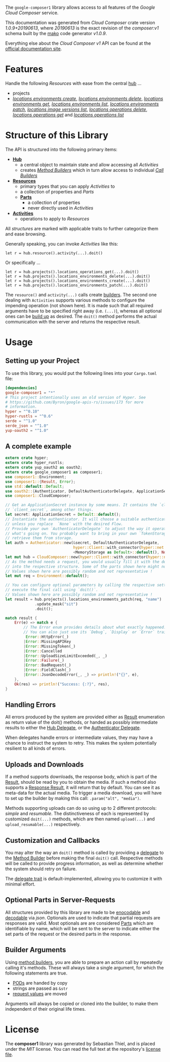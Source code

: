<!---
DO NOT EDIT !
This file was generated automatically from 'src/mako/api/README.md.mako'
DO NOT EDIT !
-->
The `google-composer1` library allows access to all features of the *Google Cloud Composer* service.

This documentation was generated from *Cloud Composer* crate version *1.0.9+20190613*, where *20190613* is the exact revision of the *composer:v1* schema built by the [mako](http://www.makotemplates.org/) code generator *v1.0.9*.

Everything else about the *Cloud Composer* *v1* API can be found at the
[official documentation site](https://cloud.google.com/composer/).
# Features

Handle the following *Resources* with ease from the central [hub](https://docs.rs/google-composer1/1.0.9+20190613/google_composer1/struct.CloudComposer.html) ... 

* projects
 * [*locations environments create*](https://docs.rs/google-composer1/1.0.9+20190613/google_composer1/struct.ProjectLocationEnvironmentCreateCall.html), [*locations environments delete*](https://docs.rs/google-composer1/1.0.9+20190613/google_composer1/struct.ProjectLocationEnvironmentDeleteCall.html), [*locations environments get*](https://docs.rs/google-composer1/1.0.9+20190613/google_composer1/struct.ProjectLocationEnvironmentGetCall.html), [*locations environments list*](https://docs.rs/google-composer1/1.0.9+20190613/google_composer1/struct.ProjectLocationEnvironmentListCall.html), [*locations environments patch*](https://docs.rs/google-composer1/1.0.9+20190613/google_composer1/struct.ProjectLocationEnvironmentPatchCall.html), [*locations image versions list*](https://docs.rs/google-composer1/1.0.9+20190613/google_composer1/struct.ProjectLocationImageVersionListCall.html), [*locations operations delete*](https://docs.rs/google-composer1/1.0.9+20190613/google_composer1/struct.ProjectLocationOperationDeleteCall.html), [*locations operations get*](https://docs.rs/google-composer1/1.0.9+20190613/google_composer1/struct.ProjectLocationOperationGetCall.html) and [*locations operations list*](https://docs.rs/google-composer1/1.0.9+20190613/google_composer1/struct.ProjectLocationOperationListCall.html)




# Structure of this Library

The API is structured into the following primary items:

* **[Hub](https://docs.rs/google-composer1/1.0.9+20190613/google_composer1/struct.CloudComposer.html)**
    * a central object to maintain state and allow accessing all *Activities*
    * creates [*Method Builders*](https://docs.rs/google-composer1/1.0.9+20190613/google_composer1/trait.MethodsBuilder.html) which in turn
      allow access to individual [*Call Builders*](https://docs.rs/google-composer1/1.0.9+20190613/google_composer1/trait.CallBuilder.html)
* **[Resources](https://docs.rs/google-composer1/1.0.9+20190613/google_composer1/trait.Resource.html)**
    * primary types that you can apply *Activities* to
    * a collection of properties and *Parts*
    * **[Parts](https://docs.rs/google-composer1/1.0.9+20190613/google_composer1/trait.Part.html)**
        * a collection of properties
        * never directly used in *Activities*
* **[Activities](https://docs.rs/google-composer1/1.0.9+20190613/google_composer1/trait.CallBuilder.html)**
    * operations to apply to *Resources*

All *structures* are marked with applicable traits to further categorize them and ease browsing.

Generally speaking, you can invoke *Activities* like this:

```Rust,ignore
let r = hub.resource().activity(...).doit()
```

Or specifically ...

```ignore
let r = hub.projects().locations_operations_get(...).doit()
let r = hub.projects().locations_environments_delete(...).doit()
let r = hub.projects().locations_environments_create(...).doit()
let r = hub.projects().locations_environments_patch(...).doit()
```

The `resource()` and `activity(...)` calls create [builders][builder-pattern]. The second one dealing with `Activities` 
supports various methods to configure the impending operation (not shown here). It is made such that all required arguments have to be 
specified right away (i.e. `(...)`), whereas all optional ones can be [build up][builder-pattern] as desired.
The `doit()` method performs the actual communication with the server and returns the respective result.

# Usage

## Setting up your Project

To use this library, you would put the following lines into your `Cargo.toml` file:

```toml
[dependencies]
google-composer1 = "*"
# This project intentionally uses an old version of Hyper. See
# https://github.com/Byron/google-apis-rs/issues/173 for more
# information.
hyper = "^0.10"
hyper-rustls = "^0.6"
serde = "^1.0"
serde_json = "^1.0"
yup-oauth2 = "^1.0"
```

## A complete example

```Rust
extern crate hyper;
extern crate hyper_rustls;
extern crate yup_oauth2 as oauth2;
extern crate google_composer1 as composer1;
use composer1::Environment;
use composer1::{Result, Error};
use std::default::Default;
use oauth2::{Authenticator, DefaultAuthenticatorDelegate, ApplicationSecret, MemoryStorage};
use composer1::CloudComposer;

// Get an ApplicationSecret instance by some means. It contains the `client_id` and 
// `client_secret`, among other things.
let secret: ApplicationSecret = Default::default();
// Instantiate the authenticator. It will choose a suitable authentication flow for you, 
// unless you replace  `None` with the desired Flow.
// Provide your own `AuthenticatorDelegate` to adjust the way it operates and get feedback about 
// what's going on. You probably want to bring in your own `TokenStorage` to persist tokens and
// retrieve them from storage.
let auth = Authenticator::new(&secret, DefaultAuthenticatorDelegate,
                              hyper::Client::with_connector(hyper::net::HttpsConnector::new(hyper_rustls::TlsClient::new())),
                              <MemoryStorage as Default>::default(), None);
let mut hub = CloudComposer::new(hyper::Client::with_connector(hyper::net::HttpsConnector::new(hyper_rustls::TlsClient::new())), auth);
// As the method needs a request, you would usually fill it with the desired information
// into the respective structure. Some of the parts shown here might not be applicable !
// Values shown here are possibly random and not representative !
let mut req = Environment::default();

// You can configure optional parameters by calling the respective setters at will, and
// execute the final call using `doit()`.
// Values shown here are possibly random and not representative !
let result = hub.projects().locations_environments_patch(req, "name")
             .update_mask("sit")
             .doit();

match result {
    Err(e) => match e {
        // The Error enum provides details about what exactly happened.
        // You can also just use its `Debug`, `Display` or `Error` traits
         Error::HttpError(_)
        |Error::MissingAPIKey
        |Error::MissingToken(_)
        |Error::Cancelled
        |Error::UploadSizeLimitExceeded(_, _)
        |Error::Failure(_)
        |Error::BadRequest(_)
        |Error::FieldClash(_)
        |Error::JsonDecodeError(_, _) => println!("{}", e),
    },
    Ok(res) => println!("Success: {:?}", res),
}

```
## Handling Errors

All errors produced by the system are provided either as [Result](https://docs.rs/google-composer1/1.0.9+20190613/google_composer1/enum.Result.html) enumeration as return value of 
the doit() methods, or handed as possibly intermediate results to either the 
[Hub Delegate](https://docs.rs/google-composer1/1.0.9+20190613/google_composer1/trait.Delegate.html), or the [Authenticator Delegate](https://docs.rs/yup-oauth2/*/yup_oauth2/trait.AuthenticatorDelegate.html).

When delegates handle errors or intermediate values, they may have a chance to instruct the system to retry. This 
makes the system potentially resilient to all kinds of errors.

## Uploads and Downloads
If a method supports downloads, the response body, which is part of the [Result](https://docs.rs/google-composer1/1.0.9+20190613/google_composer1/enum.Result.html), should be
read by you to obtain the media.
If such a method also supports a [Response Result](https://docs.rs/google-composer1/1.0.9+20190613/google_composer1/trait.ResponseResult.html), it will return that by default.
You can see it as meta-data for the actual media. To trigger a media download, you will have to set up the builder by making
this call: `.param("alt", "media")`.

Methods supporting uploads can do so using up to 2 different protocols: 
*simple* and *resumable*. The distinctiveness of each is represented by customized 
`doit(...)` methods, which are then named `upload(...)` and `upload_resumable(...)` respectively.

## Customization and Callbacks

You may alter the way an `doit()` method is called by providing a [delegate](https://docs.rs/google-composer1/1.0.9+20190613/google_composer1/trait.Delegate.html) to the 
[Method Builder](https://docs.rs/google-composer1/1.0.9+20190613/google_composer1/trait.CallBuilder.html) before making the final `doit()` call. 
Respective methods will be called to provide progress information, as well as determine whether the system should 
retry on failure.

The [delegate trait](https://docs.rs/google-composer1/1.0.9+20190613/google_composer1/trait.Delegate.html) is default-implemented, allowing you to customize it with minimal effort.

## Optional Parts in Server-Requests

All structures provided by this library are made to be [enocodable](https://docs.rs/google-composer1/1.0.9+20190613/google_composer1/trait.RequestValue.html) and 
[decodable](https://docs.rs/google-composer1/1.0.9+20190613/google_composer1/trait.ResponseResult.html) via *json*. Optionals are used to indicate that partial requests are responses 
are valid.
Most optionals are are considered [Parts](https://docs.rs/google-composer1/1.0.9+20190613/google_composer1/trait.Part.html) which are identifiable by name, which will be sent to 
the server to indicate either the set parts of the request or the desired parts in the response.

## Builder Arguments

Using [method builders](https://docs.rs/google-composer1/1.0.9+20190613/google_composer1/trait.CallBuilder.html), you are able to prepare an action call by repeatedly calling it's methods.
These will always take a single argument, for which the following statements are true.

* [PODs][wiki-pod] are handed by copy
* strings are passed as `&str`
* [request values](https://docs.rs/google-composer1/1.0.9+20190613/google_composer1/trait.RequestValue.html) are moved

Arguments will always be copied or cloned into the builder, to make them independent of their original life times.

[wiki-pod]: http://en.wikipedia.org/wiki/Plain_old_data_structure
[builder-pattern]: http://en.wikipedia.org/wiki/Builder_pattern
[google-go-api]: https://github.com/google/google-api-go-client

# License
The **composer1** library was generated by Sebastian Thiel, and is placed 
under the *MIT* license.
You can read the full text at the repository's [license file][repo-license].

[repo-license]: https://github.com/Byron/google-apis-rsblob/master/LICENSE.md
